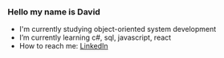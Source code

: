 ### Hello my name is David
- I'm currently studying object-oriented system development
- I’m currently learning c#, sql, javascript, react
- How to reach me: [LinkedIn](https://www.linkedin.com/in/david-mikael-nilsson/)


